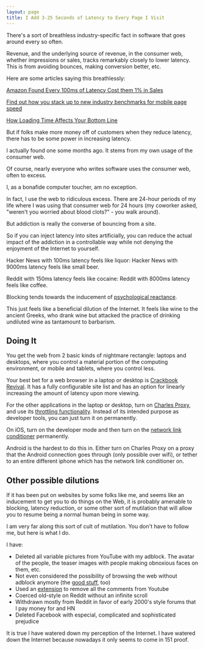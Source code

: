 ```yaml
---
layout: page
title: I Add 3-25 Seconds of Latency to Every Page I Visit
---
```


There's a sort of breathless industry-specific fact in software that goes around every so often.

Revenue, and the underlying source of revenue, in the consumer web, whether impressions or sales, tracks remarkably closely to lower latency. This is from avoiding bounces, making conversion better, etc.

Here are some articles saying this breathlessly:

[Amazon Found Every 100ms of Latency Cost them 1% in Sales](https://www.gigaspaces.com/blog/amazon-found-every-100ms-of-latency-cost-them-1-in-sales/)

[Find out how you stack up to new industry benchmarks for mobile page speed](https://www.thinkwithgoogle.com/marketing-resources/data-measurement/mobile-page-speed-new-industry-benchmarks/)

[How Loading Time Affects Your Bottom Line](https://neilpatel.com/blog/loading-time/)

But if folks make more money off of customers when they reduce latency, there has to be some power in increasing latency.

I actually found one some months ago. It stems from my own usage of the consumer web.

Of course, nearly everyone who writes software uses the consumer web, often to excess.

I, as a bonafide computer toucher, am no exception.

In fact, I use the web to ridiculous excess. There are 24-hour periods of my life where I was using that consumer web for 24 hours (my coworker asked, "weren't you worried about blood clots?" - you walk around).

But addiction is really the converse of bouncing from a site.

So if you can inject latency into sites artificially, you can reduce the actual impact of the addiction in a controllable way while not denying the enjoyment of the Internet to yourself.

Hacker News with 100ms latency feels like liquor: Hacker News with 9000ms latency feels like small beer.

Reddit with 150ms latency feels like cocaine: Reddit with 8000ms latency feels like coffee.

Blocking tends towards the inducement of [psychological reactance](https://en.wikipedia.org/wiki/Reactance_(psychology)).

This just feels like a beneficial dilution of the Internet. It feels like wine to the ancient Greeks, who drank wine but attacked the practice of drinking undiluted wine as tantamount to barbarism.

Doing It
---

You get the web from 2 basic kinds of nightmare rectangle: laptops and desktops, where you control a material portion of the computing environment, or mobile and tablets, where you control less.

Your best bet for a web browser in a laptop or desktop is [Crackbook Revival](https://chrome.google.com/webstore/detail/crackbook-revival/fakedinbmdjifniaepnfbplcheaecebc?hl=en). It has a fully configurable site list and has an option for linearly increasing the amount of latency upon more viewing.

For the other applications in the laptop or desktop, turn on [Charles Proxy](https://www.charlesproxy.com/), and use its [throttling functionality](https://www.charlesproxy.com/documentation/proxying/throttling/). Instead of its intended purpose as developer tools, you can just turn it on permanently.

On iOS, turn on the developer mode and then turn on the [network link conditioner](https://nshipster.com/network-link-conditioner/) permanently.

Android is the hardest to do this in. Either turn on Charles Proxy on a proxy that the Android connection goes through (only possible over wifi), or tether to an entire different iphone which has the network link conditioner on.

Other possible dilutions
---

If it has been put on websites by some folks like me, and seems like an inducement to get you to do things on the Web, it is probably amenable to blocking, latency reduction, or some other sort of mutilation that will allow you to resume being a normal human being in some way.

I am very far along this sort of cult of mutilation. You don't have to follow me, but here is what I do.

I have:

- Deleted all variable pictures from YouTube with my adblock. The avatar of the people, the teaser images with people making obnoxious faces on them, etc.
- Not even considered the possibility of browsing the web without adblock anymore (the [good stuff](https://chrome.google.com/webstore/detail/ublock-origin/cjpalhdlnbpafiamejdnhcphjbkeiagm?hl=en), too)
- Used an [extension](https://chrome.google.com/webstore/detail/hide-youtube-comments/kehdmnjmaakacofbgmjgjapbbibhafoh) to remove all the comments from Youtube
- Coerced old-style on Reddit without an infinite scroll
- Withdrawn mostly from Reddit in favor of early 2000's style forums that I pay money for and HN
- Deleted Facebook with especial, complicated and sophisticated prejudice

It is true I have watered down my perception of the Internet. I have watered down the Internet because nowadays it only seems to come in 151 proof.
